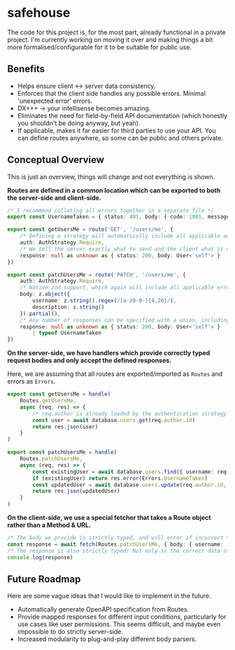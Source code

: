 # safehouse

The code for this project is, for the most part, already functional in a private project. I'm currently working on moving it over and making things a bit more formalised/configurable for it to be suitable for public use.

## Benefits

- Helps ensure client <-> server data consistency.
- Enforces that the client side handles any possible errors. Minimal 'unexpected error' errors.
- DX+++ -> your intellisense becomes amazing.
- Eliminates the need for field-by-field API documentation (which honestly you shouldn't be doing anyway, but yeah).
- If applicable, makes it far easier for third parties to use your API. You can define routes anywhere, so some can be public and others private.

## Conceptual Overview

This is just an overview, things will change and not everything is shown.

**Routes are defined in a common location which can be exported to both the server-side and client-side.**

```ts
/* I recommend collating all errors together in a separate file */
export const UsernameTaken = { status: 401, body: { code: 1001, message: 'Username already in use' } } as const

export const getUsersMe = route('GET', '/users/me', {
    /* Defining a strategy will automatically include all applicable auth errors in the response */
    auth: AuthStrategy.Require,
    /* We tell the server exactly what to send and the client what it can expect to receive */
    response: null as unknown as { status: 200, body: User<'self'> }
})

export const patchUsersMe = route('PATCH', '/users/me', {
    auth: AuthStrategy.Require,
    /* Native zod support, which again will include all applicable errors */
    body: z.object({
        username: z.string().regex(/[a-z0-9-]{4,20}/),
        description: z.string()
    }).partial(),
    /* Any number of responses can be specified with a union, including errors */
    response: null as unknown as { status: 200, body: User<'self'> }
        | typeof UsernameTaken
})
```

**On the server-side, we have handlers which provide correctly typed request bodies and only accept the defined responses.**

Here, we are assuming that all routes are exported/imported as `Routes` and errors as `Errors`.

```ts
export const getUsersMe = handle(
    Routes.getUsersMe,
    async (req, res) => {
        /* req.author is already loaded by the authentication strategy */
        const user = await database.users.get(req.author.id)
        return res.json(user)
    }
)

export const patchUsersMe = handle(
    Routes.patchUsersMe,
    async (req, res) => {
        const existingUser = await database.users.find({ username: req.body.username })
        if (existingUser) return res.error(Errors.UsernameTaken)
        const updatedUser = await database.users.update(req.author.id, req.body)
        return res.json(updatedUser)
    }
)
```

**On the client-side, we use a special fetcher that takes a Route object rather than a Method & URL.**

```ts
/* The body we provide is strictly typed, and will error if incorrect */
const response = await fetch(Routes.patchUsersMe, { body: { username: 'my-new-username' } })
/* The response is also strictly typed! Not only is the correct data structure there, but TypeScript will ensure you handle any possible errors. */
console.log(response)
```

## Future Roadmap

Here are some vague ideas that I would like to implement in the future.

- Automatically generate OpenAPI specification from Routes.
- Provide mapped responses for different input conditions, particularly for use cases like user permissions. This seems difficult, and maybe even impossible to do strictly server-side.
- Increased modularity to plug-and-play different body parsers.
